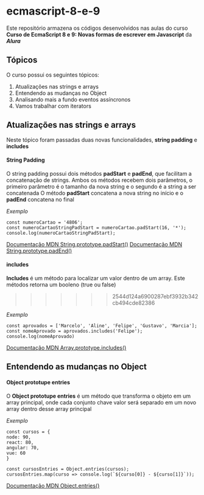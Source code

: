 # ecmascript-8-e-9
Este repositório armazena os códigos desenvolvidos nas aulas do curso **Curso de EcmaScript 8 e 9: Novas formas de escrever em Javascript** da __*Alura*__

## Tópicos
O curso possui os seguintes tópicos:
1. Atualizações nas strings e arrays
2. Entendendo as mudanças no Object
3. Analisando mais a fundo eventos assíncronos
4. Vamos trabalhar com iterators

## Atualizações nas strings e arrays
Neste tópico foram passadas duas novas funcionalidades, **string padding** e **includes**

#### String Padding
O string padding possui dois métodos **padStart** e **padEnd**, que facilitam a concatenação de strings. Ambos os métodos recebem dois parâmetros, o primeiro parâmetro é o tamanho da nova string e o segundo é a string a ser concatenada
O método **padStart** concatena a nova string no início e o **padEnd** concatena no final

*Exemplo*
```
const numeroCartao = '4806';
const numeroCartaoStringPadStart = numeroCartao.padStart(16, '*');
console.log(numeroCartaoStringPadStart);
```

[Documentação MDN String.prototype.padStart()](https://developer.mozilla.org/pt-BR/docs/Web/JavaScript/Reference/Global_Objects/String/padStart)
[Documentação MDN String.prototype.padEnd()](https://developer.mozilla.org/pt-BR/docs/Web/JavaScript/Reference/Global_Objects/String/padEnd)

#### includes
**Includes** é um método para localizar um valor dentro de um array. Este métodos retorna um booleno (true ou false)
>>>>>>> 2544d124a6900287ebf3932b342cb494cde82386

*Exemplo*
```
const aprovados = ['Marcelo', 'Aline', 'Felipe', 'Gustavo', 'Marcia'];
const nomeAprovado = aprovados.includes('Felipe');
console.log(nomeAprovado)
```

[Documentação MDN Array.prototype.includes()](https://developer.mozilla.org/pt-BR/docs/Web/JavaScript/Reference/Global_Objects/Array/contains)

## Entendendo as mudanças no Object

#### Object prototupe entries
O **Object prototupe entries** é um método que transforma o objeto em um array principal, onde cada conjunto chave valor será separado em um novo array dentro desse array principal

*Exemplo*
```
const cursos = {
node: 90,
react: 80,
angular: 70,
vue: 60
}

const cursosEntries = Object.entries(cursos);
cursosEntries.map(curso => console.log(`${curso[0]} - ${curso[1]}`));
```

[Documentação MDN Object.entries()](https://developer.mozilla.org/pt-BR/docs/Web/JavaScript/Reference/Global_Objects/Object/entries)